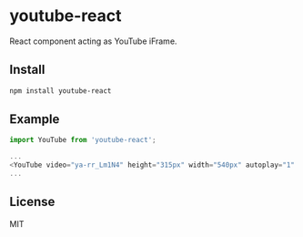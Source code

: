 # youtube-react
React component acting as YouTube iFrame.

## Install

```bash
npm install youtube-react
```

## Example

```javascript
import YouTube from 'youtube-react';

...
<YouTube video="ya-rr_Lm1N4" height="315px" width="540px" autoplay="1" />
...

```

## License

MIT
